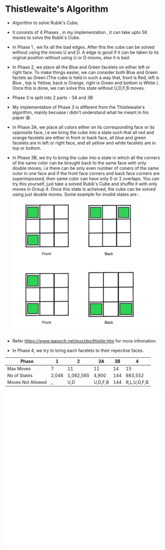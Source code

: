# Thistlewaite's Algorithm

- Algorithm to solve Rubik's Cube.

- It consists of 4 Phases , in my implementation , it can take upto 58 moves to solve the Rubik's Cube.

- In Phase 1 , we fix all the bad edges. After this the cube can be solved without using the moves U and D. A edge is good if it can be taken to its orginal position without using U or D moves, else it is bad.

- In Phase 2, we place all the Blue and Green facelets on either left or right face. To make things easier, we can consider both Blue and Green faclets as Green.(The cube is held in such a way that, front is Red, left is Blue , top is Yellow, back is Orange, right is Green and bottom is White ). Once this is done, we can solve this state without U,D,F,B moves.

- Phase 3 is split into 2 parts - 3A and 3B

- My implementation of Phase 3 is different from the Thistlewaite's algorithm, mainly becuase i didn't understand what he meant in his paper 😅.

- In Phase 3A, we place all colors either on its corresponding face or its oppossite face, i.e we bring the cube into a state such that all red and orange facelets are either in front or back face, all blue and green facelets are in left or right face, and all yellow and white facelets are in top or bottom.

- In Phase 3B, we try to bring the cube into a state in which all the corners of the same color can be brought back to the same face with only double moves, i.e there can be only even number of coners of the same color in one face and if the front face corners and back face corners are superimpossed, then same color can have only 0 or 2 overlaps. You can try this yourself, just take a solved Rubik's Cube and shuffle it with only moves in Group 4. Once this state is acheived, the cube can be solved using just double moves. Some example for invalid states are :
  ![alt text](assets/1.png)
  ![alt text](assets/2.png)

- Refer https://www.jaapsch.net/puzzles/thistle.htm for more infomation.

- In Phase 4, we try to bring each facelets to their repective faces.

| Phase             | 1     | 2         | 3A      | 3B  | 4           |
| ----------------- | ----- | --------- | ------- | --- | ----------- |
| Max Moves         | 7     | 11        | 11      | 14  | 15          |
| No of States      | 2,048 | 1,082,565 | 4,900   | 144 | 663,552     |
| Moves Not Allowed | \_    | U,D       | U,D,F,B | 144 | R,L,U,D,F,B |

![alt text](assets/RC.gif)
